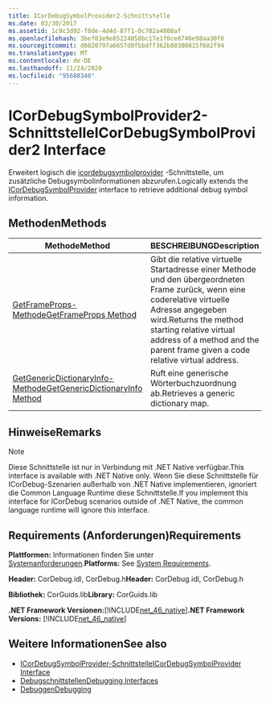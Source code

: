 ```yaml
---
title: ICorDebugSymbolProvider2-Schnittstelle
ms.date: 03/30/2017
ms.assetid: 1c9c3d92-f0de-4d4d-87f1-0c702a4808af
ms.openlocfilehash: 3bef03e9e85224058bc17e1f0ce8746e98aa30f6
ms.sourcegitcommit: d8020797a6657d0fbbdff362b80300815f682f94
ms.translationtype: MT
ms.contentlocale: de-DE
ms.lasthandoff: 11/24/2020
ms.locfileid: "95688340"
---
```

# <a name="icordebugsymbolprovider2-interface"></a><span data-ttu-id="195a6-102">ICorDebugSymbolProvider2-Schnittstelle</span><span class="sxs-lookup"><span data-stu-id="195a6-102">ICorDebugSymbolProvider2 Interface</span></span>

<span data-ttu-id="195a6-103">Erweitert logisch die [icordebugsymbolprovider](icordebugsymbolprovider-interface.md) -Schnittstelle, um zusätzliche Debugsymbolinformationen abzurufen.</span><span class="sxs-lookup"><span data-stu-id="195a6-103">Logically extends the [ICorDebugSymbolProvider](icordebugsymbolprovider-interface.md) interface to retrieve additional debug symbol information.</span></span>  
  
## <a name="methods"></a><span data-ttu-id="195a6-104">Methoden</span><span class="sxs-lookup"><span data-stu-id="195a6-104">Methods</span></span>  
  
|<span data-ttu-id="195a6-105">Methode</span><span class="sxs-lookup"><span data-stu-id="195a6-105">Method</span></span>|<span data-ttu-id="195a6-106">BESCHREIBUNG</span><span class="sxs-lookup"><span data-stu-id="195a6-106">Description</span></span>|  
|------------|-----------------|  
|[<span data-ttu-id="195a6-107">GetFrameProps-Methode</span><span class="sxs-lookup"><span data-stu-id="195a6-107">GetFrameProps Method</span></span>](icordebugsymbolprovider2-getframeprops-method.md)|<span data-ttu-id="195a6-108">Gibt die relative virtuelle Startadresse einer Methode und den übergeordneten Frame zurück, wenn eine coderelative virtuelle Adresse angegeben wird.</span><span class="sxs-lookup"><span data-stu-id="195a6-108">Returns the method starting relative virtual address of a method and the parent frame given a code relative virtual address.</span></span>|  
|[<span data-ttu-id="195a6-109">GetGenericDictionaryInfo-Methode</span><span class="sxs-lookup"><span data-stu-id="195a6-109">GetGenericDictionaryInfo Method</span></span>](icordebugsymbolprovider2-getgenericdictionaryinfo-method.md)|<span data-ttu-id="195a6-110">Ruft eine generische Wörterbuchzuordnung ab.</span><span class="sxs-lookup"><span data-stu-id="195a6-110">Retrieves a generic dictionary map.</span></span>|  
  
## <a name="remarks"></a><span data-ttu-id="195a6-111">Hinweise</span><span class="sxs-lookup"><span data-stu-id="195a6-111">Remarks</span></span>  
  
> [!NOTE]
> <span data-ttu-id="195a6-112">Diese Schnittstelle ist nur in Verbindung mit .NET Native verfügbar.</span><span class="sxs-lookup"><span data-stu-id="195a6-112">This interface is available with .NET Native only.</span></span> <span data-ttu-id="195a6-113">Wenn Sie diese Schnittstelle für ICorDebug-Szenarien außerhalb von .NET Native implementieren, ignoriert die Common Language Runtime diese Schnittstelle.</span><span class="sxs-lookup"><span data-stu-id="195a6-113">If you implement this interface for ICorDebug scenarios outside of .NET Native, the common language runtime will ignore this interface.</span></span>  
  
## <a name="requirements"></a><span data-ttu-id="195a6-114">Requirements (Anforderungen)</span><span class="sxs-lookup"><span data-stu-id="195a6-114">Requirements</span></span>  

 <span data-ttu-id="195a6-115">**Plattformen:** Informationen finden Sie unter [Systemanforderungen](../../get-started/system-requirements.md).</span><span class="sxs-lookup"><span data-stu-id="195a6-115">**Platforms:** See [System Requirements](../../get-started/system-requirements.md).</span></span>  
  
 <span data-ttu-id="195a6-116">**Header:** CorDebug.idl, CorDebug.h</span><span class="sxs-lookup"><span data-stu-id="195a6-116">**Header:** CorDebug.idl, CorDebug.h</span></span>  
  
 <span data-ttu-id="195a6-117">**Bibliothek:** CorGuids.lib</span><span class="sxs-lookup"><span data-stu-id="195a6-117">**Library:** CorGuids.lib</span></span>  
  
 <span data-ttu-id="195a6-118">**.NET Framework Versionen:**[!INCLUDE[net_46_native](../../../../includes/net-46-native-md.md)]</span><span class="sxs-lookup"><span data-stu-id="195a6-118">**.NET Framework Versions:** [!INCLUDE[net_46_native](../../../../includes/net-46-native-md.md)]</span></span>  
  
## <a name="see-also"></a><span data-ttu-id="195a6-119">Weitere Informationen</span><span class="sxs-lookup"><span data-stu-id="195a6-119">See also</span></span>

- [<span data-ttu-id="195a6-120">ICorDebugSymbolProvider-Schnittstelle</span><span class="sxs-lookup"><span data-stu-id="195a6-120">ICorDebugSymbolProvider Interface</span></span>](icordebugsymbolprovider-interface.md)
- [<span data-ttu-id="195a6-121">Debugschnittstellen</span><span class="sxs-lookup"><span data-stu-id="195a6-121">Debugging Interfaces</span></span>](debugging-interfaces.md)
- [<span data-ttu-id="195a6-122">Debuggen</span><span class="sxs-lookup"><span data-stu-id="195a6-122">Debugging</span></span>](index.md)
